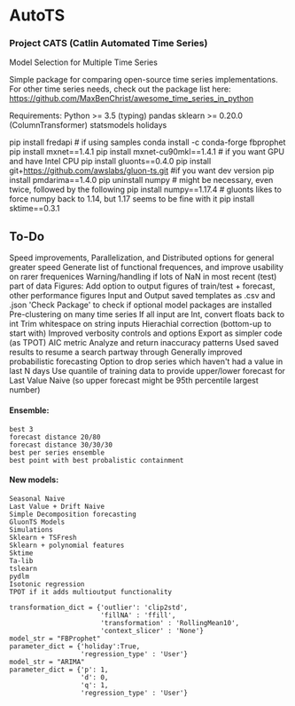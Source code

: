 # AutoTS
### Project CATS (Catlin Automated Time Series)
Model Selection for Multiple Time Series

Simple package for comparing open-source time series implementations.
For other time series needs, check out the package list here: https://github.com/MaxBenChrist/awesome_time_series_in_python

Requirements:
	Python >= 3.5 (typing)
	pandas
	sklearn >= 0.20.0 (ColumnTransformer)
	statsmodels
	holidays


pip install fredapi # if using samples
conda install -c conda-forge fbprophet
pip install mxnet==1.4.1
    pip install mxnet-cu90mkl==1.4.1 # if you want GPU and have Intel CPU
pip install gluonts==0.4.0
    pip install git+https://github.com/awslabs/gluon-ts.git #if you want dev version
pip install pmdarima==1.4.0 
pip uninstall numpy # might be necessary, even twice, followed by the following
pip install numpy==1.17.4 # gluonts likes to force numpy back to 1.14, but 1.17 seems to be fine with it
pip install sktime==0.3.1


## To-Do
Speed improvements, Parallelization, and Distributed options for general greater speed
Generate list of functional frequences, and improve usability on rarer frequenices
Warning/handling if lots of NaN in most recent (test) part of data
Figures: Add option to output figures of train/test + forecast, other performance figures
Input and Output saved templates as .csv and .json
'Check Package' to check if optional model packages are installed
Pre-clustering on many time series
If all input are Int, convert floats back to int
Trim whitespace on string inputs
Hierachial correction (bottom-up to start with)
Improved verbosity controls and options
Export as simpler code (as TPOT)
AIC metric
Analyze and return inaccuracy patterns
Used saved results to resume a search partway through
Generally improved probabilistic forecasting
Option to drop series which haven't had a value in last N days
Use quantile of training data to provide upper/lower forecast for Last Value Naive (so upper forecast might be 95th percentile largest number)

#### Ensemble:
	best 3
	forecast distance 20/80
	forecast distance 30/30/30
	best per series ensemble
	best point with best probalistic containment
#### New models:
	Seasonal Naive
	Last Value + Drift Naive
	Simple Decomposition forecasting
	GluonTS Models
	Simulations
	Sklearn + TSFresh
	Sklearn + polynomial features
	Sktime
	Ta-lib
	tslearn
	pydlm
	Isotonic regression
	TPOT if it adds multioutput functionality
	
```
transformation_dict = {'outlier': 'clip2std',
                       'fillNA' : 'ffill', 
                       'transformation' : 'RollingMean10',
                       'context_slicer' : 'None'}
model_str = "FBProphet"
parameter_dict = {'holiday':True,
                  'regression_type' : 'User'}
model_str = "ARIMA"
parameter_dict = {'p': 1,
                  'd': 0,
                  'q': 1,
                  'regression_type' : 'User'}
```